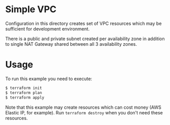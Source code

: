 Simple VPC
==========

Configuration in this directory creates set of VPC resources which may be sufficient for development environment.

There is a public and private subnet created per availability zone in addition to single NAT Gateway shared between all 3 availability zones.

Usage
=====

To run this example you need to execute:

```bash
$ terraform init
$ terraform plan
$ terraform apply
```

Note that this example may create resources which can cost money (AWS Elastic IP, for example). Run `terraform destroy` when you don't need these resources.
